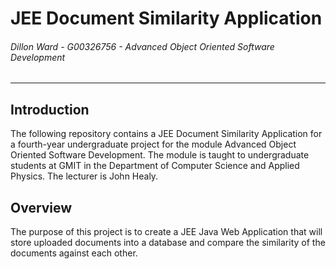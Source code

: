 # JEE Document Similarity Application
###### *Dillon Ward - G00326756 - Advanced Object Oriented Software Development*
---

## Introduction
The following repository contains a JEE Document Similarity Application for a fourth-year undergraduate project for the module Advanced Object Oriented Software Development. The module is taught to undergraduate students at GMIT in the Department of Computer Science and Applied Physics. The lecturer is John Healy.

## Overview
The purpose of this project is to create a JEE Java Web Application that will store uploaded documents into a database and compare the similarity of the documents against each other.